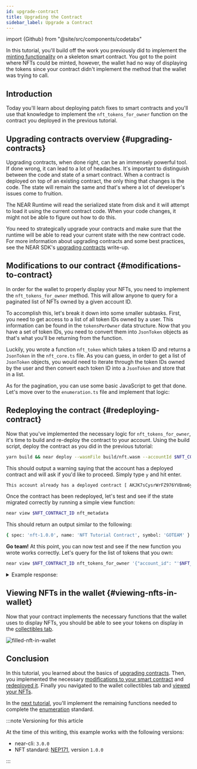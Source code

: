 ```yaml
---
id: upgrade-contract
title: Upgrading the Contract
sidebar_label: Upgrade a Contract
---
```

import {Github} from "@site/src/components/codetabs"

In this tutorial, you'll build off the work you previously did to implement the [minting functionality](/tutorials/nfts/js/minting) on a skeleton smart contract. You got to the point where NFTs could be minted, however, the wallet had no way of displaying the tokens since your contract didn't implement the method that the wallet was trying to call.




## Introduction

Today you'll learn about deploying patch fixes to smart contracts and you'll use that knowledge to implement the `nft_tokens_for_owner` function on the contract you deployed in the previous tutorial.

## Upgrading contracts overview {#upgrading-contracts}

Upgrading contracts, when done right, can be an immensely powerful tool. If done wrong, it can lead to a lot of headaches. It's important to distinguish between the code and state of a smart contract. When a contract is deployed on top of an existing contract, the only thing that changes is the code. The state will remain the same and that's where a lot of developer's issues come to fruition.

The NEAR Runtime will read the serialized state from disk and it will attempt to load it using the current contract code. When your code changes, it might not be able to figure out how to do this.

You need to strategically upgrade your contracts and make sure that the runtime will be able to read your current state with the new contract code. For more information about upgrading contracts and some best practices, see the NEAR SDK's [upgrading contracts](/sdk/rust/building/prototyping) write-up.

## Modifications to our contract {#modifications-to-contract}

In order for the wallet to properly display your NFTs, you need to implement the `nft_tokens_for_owner` method. This will allow anyone to query for a paginated list of NFTs owned by a given account ID.

To accomplish this, let's break it down into some smaller subtasks. First, you need to get access to a list of all token IDs owned by a user. This information can be found in the `tokensPerOwner` data structure. Now that you have a set of token IDs, you need to convert them into `JsonToken` objects as that's what you'll be returning from the function.

Luckily, you wrote a function `nft_token` which takes a token ID and returns a `JsonToken` in the `nft_core.ts` file. As you can guess, in order to get a list of `JsonToken` objects, you would need to iterate through the token IDs owned by the user and then convert each token ID into a `JsonToken` and store that in a list.

As for the pagination, you can use some basic JavaScript to get that done. Let's move over to the `enumeration.ts` file and implement that logic:

<Github language="js" start="47" end="82" url="https://github.com/near-examples/nft-tutorial-js/blob/2.minting/src/nft-contract/enumeration.ts" />

## Redeploying the contract {#redeploying-contract}

Now that you've implemented the necessary logic for `nft_tokens_for_owner`, it's time to build and re-deploy the contract to your account. Using the build script, deploy the contract as you did in the previous tutorial:

```bash
yarn build && near deploy --wasmFile build/nft.wasm --accountId $NFT_CONTRACT_ID
```

This should output a warning saying that the account has a deployed contract and will ask if you'd like to proceed. Simply type `y` and hit enter.

```bash
This account already has a deployed contract [ AKJK7sCysrWrFZ976YVBnm6yzmJuKLzdAyssfzK9yLsa ]. Do you want to proceed? (y/n)
```

Once the contract has been redeployed, let's test and see if the state migrated correctly by running a simple view function:

```bash
near view $NFT_CONTRACT_ID nft_metadata
```

This should return an output similar to the following:

```bash
{ spec: 'nft-1.0.0', name: 'NFT Tutorial Contract', symbol: 'GOTEAM' }
```

**Go team!** At this point, you can now test and see if the new function you wrote works correctly. Let's query for the list of tokens that you own:

```bash
near view $NFT_CONTRACT_ID nft_tokens_for_owner '{"account_id": "'$NFT_CONTRACT_ID'", "limit": 5}'
```

<details>
<summary>Example response: </summary>
<p>

```bash
[
  {
    token_id: 'token-1',
    owner_id: 'goteam.examples.testnet',
    metadata: {
      title: 'My Non Fungible Team Token',
      description: 'The Team Most Certainly Goes :)',
      media: 'https://bafybeiftczwrtyr3k7a2k4vutd3amkwsmaqyhrdzlhvpt33dyjivufqusq.ipfs.dweb.link/goteam-gif.gif'
    }
  }
]
```

</p>
</details>

## Viewing NFTs in the wallet {#viewing-nfts-in-wallet}

Now that your contract implements the necessary functions that the wallet uses to display NFTs, you should be able to see your tokens on display in the [collectibles tab](https://testnet.mynearwallet.com//?tab=collectibles).

![filled-nft-in-wallet](/docs/assets/nfts/filled-nft-in-wallet.png)

## Conclusion

In this tutorial, you learned about the basics of [upgrading contracts](#upgrading-contracts). Then, you implemented the necessary [modifications to your smart contract](#modifications-to-contract) and [redeployed it](#redeploying-contract). Finally you navigated to the wallet collectibles tab and [viewed your NFTs](#viewing-nfts-in-wallet).

In the [next tutorial](/tutorials/nfts/js/enumeration), you'll implement the remaining functions needed to complete the [enumeration](https://nomicon.io/Standards/Tokens/NonFungibleToken/Enumeration) standard.

:::note Versioning for this article

At the time of this writing, this example works with the following versions:

- near-cli: `3.0.0`
- NFT standard: [NEP171](https://nomicon.io/Standards/Tokens/NonFungibleToken/Core), version `1.0.0`

:::
